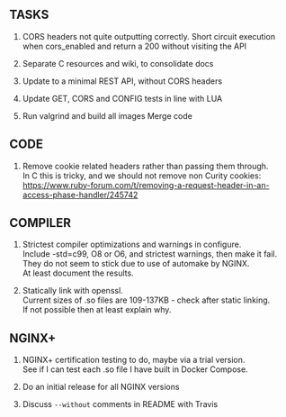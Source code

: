 TASKS
-----
1. CORS headers not quite outputting correctly.
   Short circuit execution when cors_enabled and return a 200 without visiting the API

2. Separate C resources and wiki, to consolidate docs

3. Update to a minimal REST API, without CORS headers

4. Update GET, CORS and CONFIG tests in line with LUA

5. Run valgrind and build all images
   Merge code

CODE
----
1. Remove cookie related headers rather than passing them through.\
   In C this is tricky, and we should not remove non Curity cookies:\
   https://www.ruby-forum.com/t/removing-a-request-header-in-an-access-phase-handler/245742

COMPILER
--------
1. Strictest compiler optimizations and warnings in configure.\
   Include -std=c99, O8 or O6, and strictest warnings, then make it fail.\
   They do not seem to stick due to use of automake by NGINX.\
   At least document the results.

2. Statically link with openssl.\
   Current sizes of .so files are 109-137KB - check after static linking.\
   If not possible then at least explain why.

NGINX+
------
1. NGINX+ certification testing to do, maybe via a trial version.\
   See if I can test each .so file I have built in Docker Compose.

2. Do an initial release for all NGINX versions

3. Discuss `--without` comments in  README with Travis
